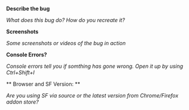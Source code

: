 **Describe the bug**

*What does this bug do? How do you recreate it?*

**Screenshots**

*Some screenshots or videos of the bug in action*

**Console Errors?**

*Console errors tell you if somthing has gone wrong. Open it up by using Ctrl+Shift+I*

** Browser and SF Version: **

*Are you using SF via source or the latest version from Chrome/Firefox addon store?*
